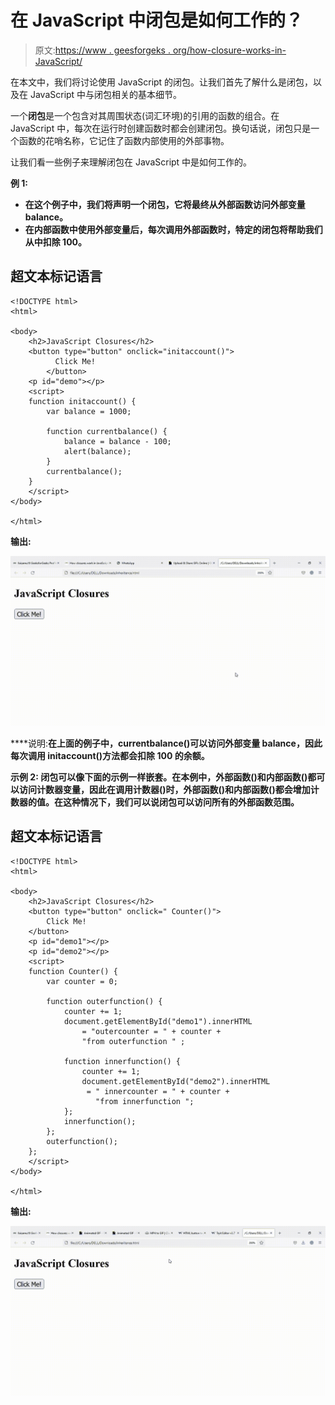 # 在 JavaScript 中闭包是如何工作的？

> 原文:[https://www . geesforgeks . org/how-closure-works-in-JavaScript/](https://www.geeksforgeeks.org/how-closure-works-in-javascript/)

在本文中，我们将讨论使用 JavaScript 的闭包。让我们首先了解什么是闭包，以及在 JavaScript 中与闭包相关的基本细节。

一个**闭包**是一个包含对其周围状态(词汇环境)的引用的函数的组合。在 JavaScript 中，每次在运行时创建函数时都会创建闭包。换句话说，闭包只是一个函数的花哨名称，它记住了函数内部使用的外部事物。

让我们看一些例子来理解闭包在 JavaScript 中是如何工作的。

**例 1:**

*   **在这个例子中，我们将声明一个闭包，它将最终从外部函数访问外部变量 balance。**
*   **在内部函数中使用外部变量后，每次调用外部函数时，特定的闭包将帮助我们从中扣除 100。**

## **超文本标记语言**

```
<!DOCTYPE html>
<html>

<body>
    <h2>JavaScript Closures</h2>
    <button type="button" onclick="initaccount()">
          Click Me!
        </button>
    <p id="demo"></p>
    <script>
    function initaccount() {
        var balance = 1000;

        function currentbalance() {
            balance = balance - 100;
            alert(balance);
        }
        currentbalance();
    }
    </script>
</body>

</html>
```

****输出:****

**![](img/cf89090d69ddb27695b806ef76148550.png)**

****说明:**在上面的例子中，currentbalance()可以访问外部变量 balance，因此每次调用 initaccount()方法都会扣除 100 的余额。**

****示例 2:** 闭包可以像下面的示例一样嵌套。在本例中，外部函数()和内部函数()都可以访问计数器变量，因此在调用计数器()时，外部函数()和内部函数()都会增加计数器的值。在这种情况下，我们可以说闭包可以访问所有的外部函数范围。**

## **超文本标记语言**

```
<!DOCTYPE html>
<html>

<body>
    <h2>JavaScript Closures</h2>
    <button type="button" onclick=" Counter()">
        Click Me!
    </button>
    <p id="demo1"></p>
    <p id="demo2"></p>
    <script>
    function Counter() {
        var counter = 0;

        function outerfunction() {
            counter += 1;
            document.getElementById("demo1").innerHTML
                = "outercounter = " + counter +
                "from outerfunction " ;

            function innerfunction() {
                counter += 1;
                document.getElementById("demo2").innerHTML
                 = " innercounter = " + counter + 
                   "from innerfunction ";
            };
            innerfunction();
        };
        outerfunction();
    };
    </script>
</body>

</html>
```

****输出:****

**![](img/6101490e58e2468cfaa1e17f6a3a3251.png)**